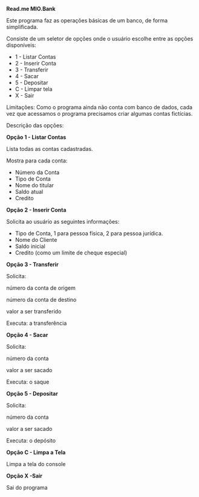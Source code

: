 **Read.me MIO.Bank**



Este programa faz as operações básicas de um banco, de forma simplificada.



Consiste de um seletor de opções onde o usuário escolhe entre as opções disponíveis:

- 1 - Listar Contas
- 2 - Inserir Conta
- 3 - Transferir
- 4 - Sacar
- 5 - Depositar
- C - Limpar tela
- X - Sair



Limitações: Como o programa ainda não conta com banco de dados, cada vez que acessamos o programa precisamos criar algumas contas fictícias.



Descrição das opções:

**Opção 1 -  Listar Contas**

Lista todas as contas cadastradas.

Mostra para cada conta:

- Número da Conta
- Tipo de Conta
- Nome do titular
- Saldo atual
- Credito

**Opção 2 - Inserir Conta**

Solicita ao usuário as seguintes informações:

- Tipo de Conta, 1 para pessoa física, 2 para pessoa jurídica.
- Nome do Cliente
- Saldo inicial
- Credito (como um limite de cheque especial)

**Opção 3 - Transferir**

Solicita:

número da conta de origem

número da conta de destino

valor a ser transferido

Executa:  a transferência  

**Opção 4 - Sacar**

Solicita:

número da conta 

valor a ser sacado

Executa:  o saque

**Opção 5 - Depositar**

Solicita:

número da conta 

valor a ser sacado

Executa:  o depósito

**Opção C - Limpa a Tela**

Limpa a tela do console

**Opção X -Sair**

Sai do programa







